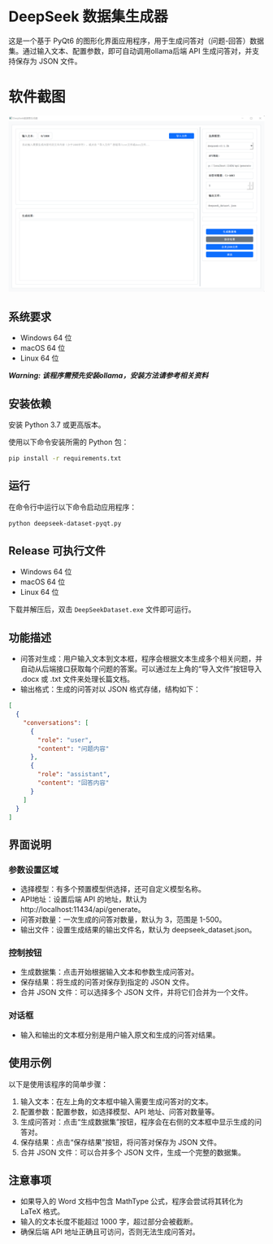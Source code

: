 # DeepSeek 数据集生成器

这是一个基于 PyQt6 的图形化界面应用程序，用于生成问答对（问题-回答）数据集。通过输入文本、配置参数，即可自动调用ollama后端 API 生成问答对，并支持保存为 JSON 文件。

# 软件截图
<img src="image/deepseek-dataset-pyqt.png" width="800">

## 系统要求

- Windows 64 位
- macOS 64 位
- Linux 64 位

***Warning: 该程序需预先安装ollama，安装方法请参考相关资料***

## 安装依赖

安装 Python 3.7 或更高版本。

使用以下命令安装所需的 Python 包：

```bash
pip install -r requirements.txt
```

## 运行

在命令行中运行以下命令启动应用程序：

```bash
python deepseek-dataset-pyqt.py
```

## Release 可执行文件

- Windows 64 位
- macOS 64 位
- Linux 64 位

下载并解压后，双击 `DeepSeekDataset.exe` 文件即可运行。


## 功能描述

- 问答对生成：用户输入文本到文本框，程序会根据文本生成多个相关问题，并自动从后端接口获取每个问题的答案。可以通过左上角的“导入文件”按钮导入 .docx 或 .txt 文件来处理长篇文档。
- 输出格式：生成的问答对以 JSON 格式存储，结构如下：

```json
[
  {
    "conversations": [
      {
        "role": "user",
        "content": "问题内容"
      },
      {
        "role": "assistant",   
        "content": "回答内容"
      }
    ]
  }
]
```

## 界面说明

### 参数设置区域

- 选择模型：有多个预置模型供选择，还可自定义模型名称。
- API地址：设置后端 API 的地址，默认为 http://localhost:11434/api/generate。
- 问答对数量：一次生成的问答对数量，默认为 3，范围是 1-500。
- 输出文件：设置生成结果的输出文件名，默认为 deepseek_dataset.json。

### 控制按钮

- 生成数据集：点击开始根据输入文本和参数生成问答对。
- 保存结果：将生成的问答对保存到指定的 JSON 文件。
- 合并 JSON 文件：可以选择多个 JSON 文件，并将它们合并为一个文件。

### 对话框

- 输入和输出的文本框分别是用户输入原文和生成的问答对结果。

## 使用示例

以下是使用该程序的简单步骤：

1. 输入文本：在左上角的文本框中输入需要生成问答对的文本。
2. 配置参数：配置参数，如选择模型、API 地址、问答对数量等。
3. 生成问答对：点击“生成数据集”按钮，程序会在右侧的文本框中显示生成的问答对。
4. 保存结果：点击“保存结果”按钮，将问答对保存为 JSON 文件。
5. 合并 JSON 文件：可以合并多个 JSON 文件，生成一个完整的数据集。

## 注意事项

- 如果导入的 Word 文档中包含 MathType 公式，程序会尝试将其转化为 LaTeX 格式。
- 输入的文本长度不能超过 1000 字，超过部分会被截断。
- 确保后端 API 地址正确且可访问，否则无法生成问答对。

